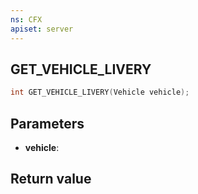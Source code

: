 ```yaml
---
ns: CFX
apiset: server
---
```

## GET_VEHICLE_LIVERY

```c
int GET_VEHICLE_LIVERY(Vehicle vehicle);
```


## Parameters
* **vehicle**: 

## Return value
